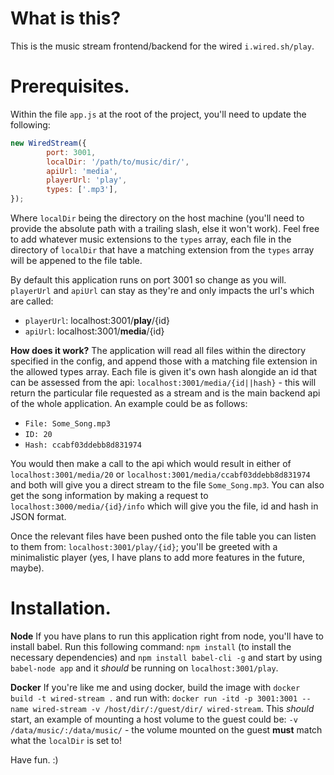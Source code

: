 # What is this?
This is the music stream frontend/backend for the wired ``i.wired.sh/play``.  
# Prerequisites.
Within the file ``app.js`` at the root of the project, you'll need to update the following:
```js
new WiredStream({
        port: 3001,
        localDir: '/path/to/music/dir/',
        apiUrl: 'media',
        playerUrl: 'play',
        types: ['.mp3'],
});
```
Where ``localDir`` being the directory on the host machine (you'll need to provide the absolute path with a trailing slash, else it won't work). Feel free to add whatever music extensions to the ``types`` array, each file in the directory of ``localDir`` that have a matching extension from the ``types`` array will be appened to the file table. 

By default this application runs on port 3001 so change as you will. ``playerUrl`` and ``apiUrl`` can stay as they're and only impacts the url's which are called: 
- ``playerUrl``: localhost:3001/**play**/{id}
-  ``apiUrl``: localhost:3001/**media**/{id}

**How does it work?**
The application will read all files within the directory specified in the config, and append those with a matching file extension in the allowed types array. Each file is given it's own hash alongide an id that can be assessed from the api: ``localhost:3001/media/{id||hash}`` - this will return the particular file requested as a stream and is the main backend api of the whole application. An example could be as follows:
- ``File: Some_Song.mp3`` 
- ``ID: 20``
- ``Hash: ccabf03ddebb8d831974``

You would then make a call to the api which would result in either of ``localhost:3001/media/20`` or ``localhost:3001/media/ccabf03ddebb8d831974`` and both will give you a direct stream to the file ``Some_Song.mp3``. You can also get the song information by making a request to ``localhost:3000/media/{id}/info`` which will give you the file, id and hash in JSON format.

Once the relevant files have been pushed onto the file table you can listen to them from: ``localhost:3001/play/{id}``; you'll be greeted with a minimalistic player (yes, I have plans to add more features in the future, maybe). 
# Installation.
**Node**
If you have plans to run this application right from node, you'll have to install babel. Run this following command: ``npm install`` (to install the necessary dependencies) and ``npm install babel-cli -g`` and start by using ``babel-node app`` and it *should* be running on ``localhost:3001/play``.

**Docker**
If you're like me and using docker, build the image with ``docker build -t wired-stream .`` and run with: ``docker run -itd -p 3001:3001 --name wired-stream -v /host/dir/:/guest/dir/ wired-stream``. This *should* start, an example of mounting a host volume to the guest could be: ``-v /data/music/:/data/music/`` - the volume mounted on the guest **must** match what the ``localDir`` is set to!

Have fun. :)
